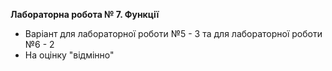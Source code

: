 **Лабораторна робота № 7. Функції**
* Варіант для лабораторної роботи №5 - 3 та для лабораторної роботи №6 - 2
* На оцінку "відмінно"
